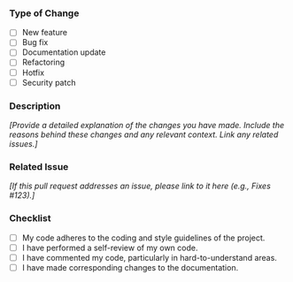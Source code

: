 ### Type of Change
- [ ] New feature
- [ ] Bug fix
- [ ] Documentation update
- [ ] Refactoring
- [ ] Hotfix
- [ ] Security patch

### Description
_[Provide a detailed explanation of the changes you have made. Include the reasons behind these changes and any relevant context. Link any related issues.]_

### Related Issue
_[If this pull request addresses an issue, please link to it here (e.g., Fixes #123).]_

### Checklist
- [ ] My code adheres to the coding and style guidelines of the project.
- [ ] I have performed a self-review of my own code.
- [ ] I have commented my code, particularly in hard-to-understand areas.
- [ ] I have made corresponding changes to the documentation.
